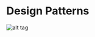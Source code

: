 # Design Patterns

![alt tag](https://travis-ci.org/carloslimasis/design-patterns.svg?branch=master)
